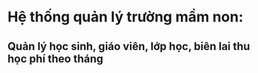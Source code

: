 # Hệ thống quản lý trường mầm non:
## Quản lý học sinh, giáo viên, lớp học, biên lai thu học phí theo tháng